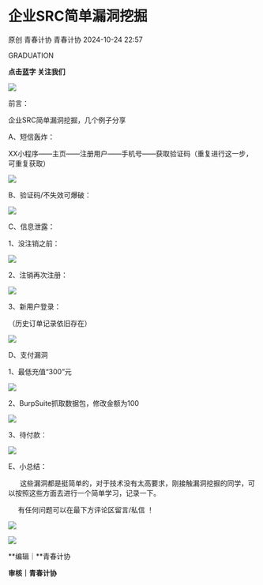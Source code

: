 #  企业SRC简单漏洞挖掘   
原创 青春计协  青春计协   2024-10-24 22:57  
  
GRADUATION  
  
**点击蓝字 关注我们**  
  
![](https://mmbiz.qpic.cn/sz_mmbiz_png/MVPvEL7Qg0Gz8nMFbAuAFty9awwJb4ibP3ahLT1ATibpeOyECdaOzIxibbgojtibTE6vAlEwYAW6Ajp3OdicibMRjgJg/640?wx_fmt=png "")  
  
  
前言：  
  
  
  
企业SRC简单漏洞挖掘，几个例子分享  
  
  
  
  
  
  
A、短信轰炸：  
  
  
  
XX小程序——主页——注册用户——手机号——获取验证码（重复进行这一步，可重复获取）  
  
![](https://mmbiz.qpic.cn/sz_mmbiz_png/P0DiaOtaPBdoHMzO54t7T1tg3pjdGDyuTMS82eaPB0OJDRbCDQiadMVdxPGGOxkdaH9K3pXUHUYToxBhUbPlPDdQ/640?wx_fmt=png "")  
  
  
  
  
  
  
B、验证码/不失效可爆破：  
  
  
  
![](https://mmbiz.qpic.cn/sz_mmbiz_png/P0DiaOtaPBdoHMzO54t7T1tg3pjdGDyuTibicFYJhR7r0fmdThh2Jyia1gFU2IKNZXSwygWZlq6kE8nvbvBU45l43A/640?wx_fmt=png "")  
  
  
  
  
  
  
C、信息泄露：  
  
  
  
1、没注销之前：  
  
![](https://mmbiz.qpic.cn/sz_mmbiz_png/P0DiaOtaPBdoHMzO54t7T1tg3pjdGDyuTRicoZKEo7GM0n88ibkXhlKpUw0BQT6IbTOGUKxOGLApmvbhTB7C3W8JQ/640?wx_fmt=png "")  
  
2、注销再次注册：  
  
![](https://mmbiz.qpic.cn/sz_mmbiz_png/P0DiaOtaPBdoHMzO54t7T1tg3pjdGDyuTHuTrsAPKOIZyiciccUT6xeP1X4B01okgMYEua1dnY9ZNrKYspGZRUjag/640?wx_fmt=png "")  
  
3、新用户登录：  
  
（历史订单记录依旧存在）  
  
![](https://mmbiz.qpic.cn/sz_mmbiz_png/P0DiaOtaPBdoHMzO54t7T1tg3pjdGDyuTogibbvZwhC1sKMCluxniaFOwSQyu0hHjia8SY92GYVrDicbXqQME5zP6iag/640?wx_fmt=png "")  
  
  
  
  
  
  
D、支付漏洞  
  
  
  
1、最低充值“300”元  
  
![](https://mmbiz.qpic.cn/sz_mmbiz_png/P0DiaOtaPBdoHMzO54t7T1tg3pjdGDyuTnMwqkWxAUxpo0JMFFz0WWYJQhYicnv0EI9j3qbpU8YpgRHrY3aBPf9g/640?wx_fmt=png "")  
  
2、BurpSuite抓取数据包，修改金额为100  
  
![](https://mmbiz.qpic.cn/sz_mmbiz_png/P0DiaOtaPBdoHMzO54t7T1tg3pjdGDyuTBV0eiaooZT57L24gqJNVy7n8iaIr7rDwKTtCbuSoTvG9cicpMcwaqAKSg/640?wx_fmt=png "")  
  
3、待付款：  
  
![](https://mmbiz.qpic.cn/sz_mmbiz_png/P0DiaOtaPBdoHMzO54t7T1tg3pjdGDyuTSWK8Wjc0EPQvI0mkEhWWicx3BicrlZRs9zl2JGyL6sllwIARoibG1CZ7Q/640?wx_fmt=png "")  
  
  
  
  
  
  
E、小总结：  
  
  
  
      这些漏洞都是挺简单的，对于技术没有太高要求，刚接触漏洞挖掘的同学，可以按照这些方面去进行一个简单学习，记录一下。  
  
     有任何问题可以在最下方评论区留言/私信 ！  
  
![](https://mmbiz.qpic.cn/sz_mmbiz_jpg/P0DiaOtaPBdoHMzO54t7T1tg3pjdGDyuTichpEJlwbDeV0Jcxro4dRKgNcsQldic6I2lNwdicI1qK2Iut5eqQh4Cwg/640?wx_fmt=jpeg "")  
  
![](https://mmbiz.qpic.cn/sz_mmbiz_jpg/P0DiaOtaPBdoHMzO54t7T1tg3pjdGDyuTwMIOcapMFpvKvzpO2WZaUPxia4SRzPvZDXYJ2OXZvEMqP4YhDMeQPAw/640?wx_fmt=jpeg "")  
  
**编辑｜**青春计协  
  
**审核｜青春计协**  
  
